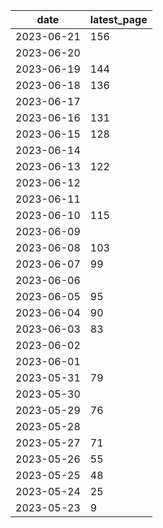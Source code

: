 | date       | latest_page |
| ---------- | ----------- |
| 2023-06-21 | 156         |
| 2023-06-20 |             |
| 2023-06-19 | 144         |
| 2023-06-18 | 136         |
| 2023-06-17 |             |
| 2023-06-16 | 131         |
| 2023-06-15 | 128         |
| 2023-06-14 |             |
| 2023-06-13 | 122         |
| 2023-06-12 |             |
| 2023-06-11 |             |
| 2023-06-10 | 115         |
| 2023-06-09 |             |
| 2023-06-08 | 103         |
| 2023-06-07 | 99          |
| 2023-06-06 |             |
| 2023-06-05 | 95          |
| 2023-06-04 | 90          |
| 2023-06-03 | 83          |
| 2023-06-02 |             |
| 2023-06-01 |             |
| 2023-05-31 | 79          |
| 2023-05-30 |             |
| 2023-05-29 | 76          |
| 2023-05-28 |             |
| 2023-05-27 | 71          |
| 2023-05-26 | 55          |
| 2023-05-25 | 48          |
| 2023-05-24 | 25          |
| 2023-05-23 | 9           |

